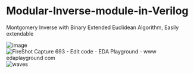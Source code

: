 # Modular-Inverse-module-in-Verilog
Montgomery Inverse with Binary Extended Euclidean Algorithm, Easily extendable 

![image](https://user-images.githubusercontent.com/53184086/201279487-948721f5-98ea-4baa-8183-50dae7ee4acd.png)
![FireShot Capture 693 - Edit code - EDA Playground - www edaplayground com](https://user-images.githubusercontent.com/53184086/201279115-3675a418-cb21-440a-bea0-5e020d15f60c.png)
![waves](https://user-images.githubusercontent.com/53184086/201279169-736d07c5-621b-4fc0-a9cc-4621dee42af8.png)
